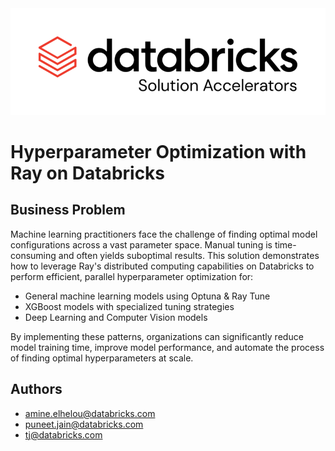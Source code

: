 <img src=https://raw.githubusercontent.com/databricks-industry-solutions/.github/main/profile/solacc_logo.png width="600px">

# Hyperparameter Optimization with Ray on Databricks

## Business Problem
Machine learning practitioners face the challenge of finding optimal model configurations across a vast parameter space. Manual tuning is time-consuming and often yields suboptimal results. This solution demonstrates how to leverage Ray's distributed computing capabilities on Databricks to perform efficient, parallel hyperparameter optimization for:

- General machine learning models using Optuna & Ray Tune
- XGBoost models with specialized tuning strategies
- Deep Learning and Computer Vision models

By implementing these patterns, organizations can significantly reduce model training time, improve model performance, and automate the process of finding optimal hyperparameters at scale.

## Authors
- <amine.elhelou@databricks.com>
- <puneet.jain@databricks.com>
- <tj@databricks.com>